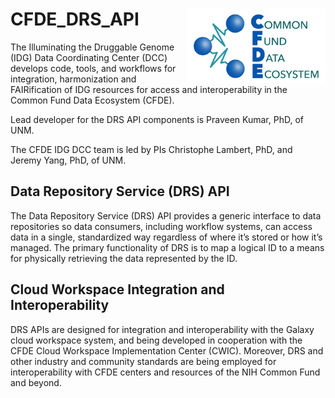# CFDE_DRS_API <img align="right" src="/doc/images/cfde_logo.png" height="120">

The Illuminating the Druggable Genome (IDG) Data Coordinating Center
(DCC) develops code, tools, and workflows for integration, harmonization
and FAIRification of IDG resources for access and interoperability
in the Common Fund Data Ecosystem (CFDE).

Lead developer for the DRS API components is Praveen Kumar, PhD, of UNM.

The CFDE IDG DCC team is led by PIs Christophe Lambert, PhD, and Jeremy
Yang, PhD, of UNM.

## Data Repository Service (DRS) API

The Data Repository Service (DRS) API provides a generic interface to data repositories so data consumers, including workflow systems, can access data in a single, standardized way regardless of where it’s stored or how it’s managed. The primary functionality of DRS is to map a logical ID to a means for physically retrieving the data represented by the ID.

## Cloud Workspace Integration and Interoperability

DRS APIs are designed for integration and interoperability with the
Galaxy cloud workspace system, and being developed in cooperation with
the CFDE Cloud Workspace Implementation Center (CWIC). Moreover, DRS and
other industry and community standards are being employed for interoperability
with CFDE centers and resources of the NIH Common Fund and beyond.
